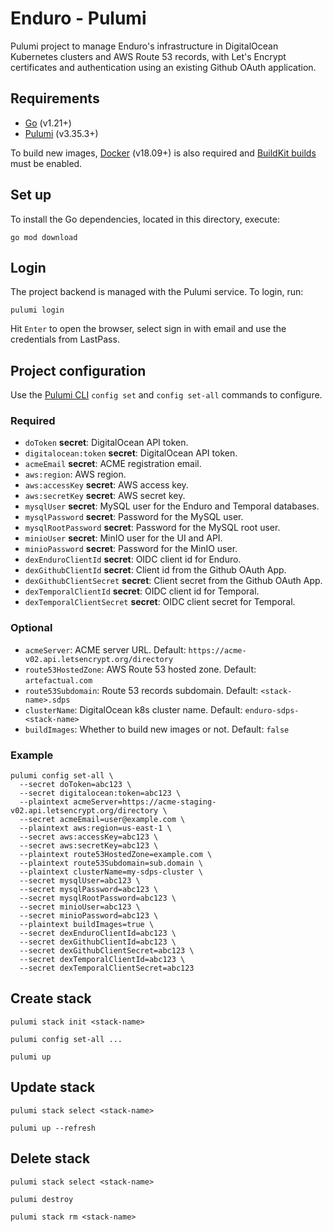 # Enduro - Pulumi

Pulumi project to manage Enduro's infrastructure in DigitalOcean Kubernetes
clusters and AWS Route 53 records, with Let's Encrypt certificates and
authentication using an existing Github OAuth application.

## Requirements

- [Go] (v1.21+)
- [Pulumi] (v3.35.3+)

To build new images, [Docker] (v18.09+) is also required and [BuildKit builds]
must be enabled.

## Set up

To install the Go dependencies, located in this directory, execute:

```
go mod download
```

## Login

The project backend is managed with the Pulumi service. To login, run:

```
pulumi login
```

Hit `Enter` to open the browser, select sign in with email and use the
credentials from LastPass.

## Project configuration

Use the [Pulumi CLI] `config set` and `config set-all` commands to configure.

### Required

- `doToken` **secret**: DigitalOcean API token.
- `digitalocean:token` **secret**: DigitalOcean API token.
- `acmeEmail` **secret**: ACME registration email.
- `aws:region`: AWS region.
- `aws:accessKey` **secret**: AWS access key.
- `aws:secretKey` **secret**: AWS secret key.
- `mysqlUser` **secret**: MySQL user for the Enduro and Temporal databases.
- `mysqlPassword` **secret**: Password for the MySQL user.
- `mysqlRootPassword` **secret**: Password for the MySQL root user.
- `minioUser` **secret**: MinIO user for the UI and API.
- `minioPassword` **secret**: Password for the MinIO user.
- `dexEnduroClientId` **secret**: OIDC client id for Enduro.
- `dexGithubClientId` **secret**: Client id from the Github OAuth App.
- `dexGithubClientSecret` **secret**: Client secret from the Github OAuth App.
- `dexTemporalClientId` **secret**: OIDC client id for Temporal.
- `dexTemporalClientSecret` **secret**: OIDC client secret for Temporal.

### Optional

- `acmeServer`: ACME server URL. Default: `https://acme-v02.api.letsencrypt.org/directory`
- `route53HostedZone`: AWS Route 53 hosted zone. Default: `artefactual.com`
- `route53Subdomain`: Route 53 records subdomain. Default: `<stack-name>.sdps`
- `clusterName`: DigitalOcean k8s cluster name. Default: `enduro-sdps-<stack-name>`
- `buildImages`: Whether to build new images or not. Default: `false`

### Example

```
pulumi config set-all \
  --secret doToken=abc123 \
  --secret digitalocean:token=abc123 \
  --plaintext acmeServer=https://acme-staging-v02.api.letsencrypt.org/directory \
  --secret acmeEmail=user@example.com \
  --plaintext aws:region=us-east-1 \
  --secret aws:accessKey=abc123 \
  --secret aws:secretKey=abc123 \
  --plaintext route53HostedZone=example.com \
  --plaintext route53Subdomain=sub.domain \
  --plaintext clusterName=my-sdps-cluster \
  --secret mysqlUser=abc123 \
  --secret mysqlPassword=abc123 \
  --secret mysqlRootPassword=abc123 \
  --secret minioUser=abc123 \
  --secret minioPassword=abc123 \
  --plaintext buildImages=true \
  --secret dexEnduroClientId=abc123 \
  --secret dexGithubClientId=abc123 \
  --secret dexGithubClientSecret=abc123 \
  --secret dexTemporalClientId=abc123 \
  --secret dexTemporalClientSecret=abc123
```

## Create stack

```
pulumi stack init <stack-name>

pulumi config set-all ...

pulumi up
```

## Update stack

```
pulumi stack select <stack-name>

pulumi up --refresh
```

## Delete stack

```
pulumi stack select <stack-name>

pulumi destroy

pulumi stack rm <stack-name>
```

[go]: https://go.dev/doc/install
[pulumi]: https://www.pulumi.com/docs/get-started/install/
[docker]: https://docs.docker.com/get-docker/
[buildkit builds]: https://docs.docker.com/develop/develop-images/build_enhancements/
[pulumi cli]: https://www.pulumi.com/docs/reference/cli/
